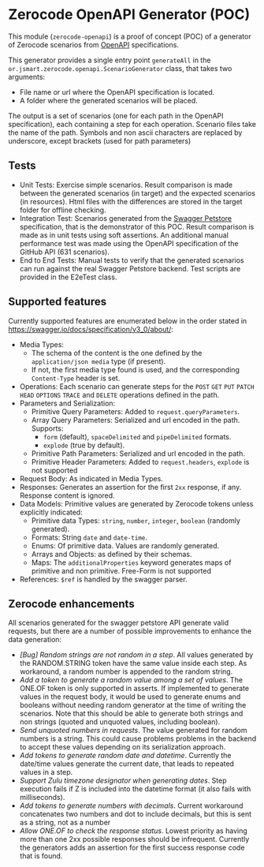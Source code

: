 # Zerocode OpenAPI Generator (POC)

This module (`zerocode-openapi`) is a proof of concept (POC) of a generator of Zerocode scenarios from [OpenAPI](https://swagger.io/docs/specification/v3_0/about/) specifications.

This generator provides a single entry point `generateAll` 
in the `or.jsmart.zerocode.openapi.ScenarioGenerator` class, that takes two arguments:
- File name or url where the OpenAPI specification is located.
- A folder where the generated scenarios will be placed.

The output is a set of scenarios (one for each path in the OpenAPI specification), each containing a step for each operation. Scenario files take the name of the path. Symbols and non ascii characters are replaced by underscore, except brackets (used for path parameters)

## Tests

- Unit Tests: Exercise simple scenarios. Result comparison is made between the generated scenarios (in target) and the expected scenarios (in resources). Html files with the differences are stored in the target folder for offline checking.
- Integration Test: Scenarios generated from the [Swagger Petstore](https://github.com/swagger-api/swagger-petstore) specification, that is the demonstrator of this POC. Result comparison is made as in unit tests using soft assertions. An additional manual performance test was made using the OpenAPI specification of the GitHub API (631 scenarios).
- End to End Tests: Manual tests to verify that the generated scenarios can run against the real Swagger Petstore backend. Test scripts are provided in the E2eTest class.

## Supported features

Currently supported features are enumerated below in the order stated in https://swagger.io/docs/specification/v3_0/about/:

- Media Types: 
  - The schema of the content is the one defined by the `application/json media` type (if present).
  - If not, the first media type found is used, and the corresponding `Content-Type` header is set.
- Operations: Each scenario can generate steps for the `POST` `GET` `PUT` `PATCH` `HEAD` `OPTIONS` `TRACE` and `DELETE` operations defined in the path.
- Parameters and Serialization:
  - Primitive Query Parameters: Added to `request.queryParameters`.
  - Array Query Parameters: Serialized and url encoded in the path. Supports:
    - `form` (default), `spaceDelimited` and `pipeDelimited` formats.
    - `explode` (true by default).
  - Primitive Path Parameters: Serialized and url encoded in the path.
  - Primitive Header Parameters: Added to `request.headers`, `explode` is not supported
- Request Body: As indicated in Media Types.
- Responses: Generates an assertion for the first `2xx` response, if any. Response content is ignored.
- Data Models: Primitive values are generated by Zerocode tokens unless explicitly indicated:
  - Primitive data Types: `string`, `number`, `integer`, `boolean` (randomly generated).
  - Formats: String `date` and `date-time`.
  - Enums: Of primitive data. Values are randomly generated.
  - Arrays and Objects: as defined by their schemas.
  - Maps: The `additionalProperties` keyword generates maps of primitive and non primitive. Free-Form is not supported
- References: `$ref` is handled by the swagger parser.

## Zerocode enhancements

All scenarios generated for the swagger petstore API generate valid requests, but there are a number of possible improvements to enhance the data generation:

- *[Bug] Random strings are not random in a step*. All values generated by the RANDOM.STRING token have the same value inside each step. As workaround, a random number is appended to the random string.
- *Add a token to generate a random value among a set of values*. The ONE.OF token is only supported in asserts. If implemented to generate values in the request body, it would be used to generate enums and booleans without needing random generator at the time of writing the scenarios. Note that this should be able to generate both strings and non strings (quoted and unquoted values, including boolean).
- *Send unquoted numbers in requests*. The value generated for random numbers is a string. This could cause problems problems in the backend to accept these values depending on its serialization approach.
- *Add tokens to generate random date and datetime*. Currently the date/time values generate the current date, that leads to repeated values in a step.
- *Support Zulu timezone designator when generating dates*. Step execution fails if Z is included into the datetime format (it also fails with milliseconds).
- *Add tokens to generate numbers with decimals*. Current workaround concatenates two numbers and dot to include decimals, but this is sent as a string, not as a number
- *Allow ONE.OF to check the response status*. Lowest priority as having more than one 2xx possible responses should be infrequent. Currently the generators adds an assertion for the first success response code that is found. 

		
